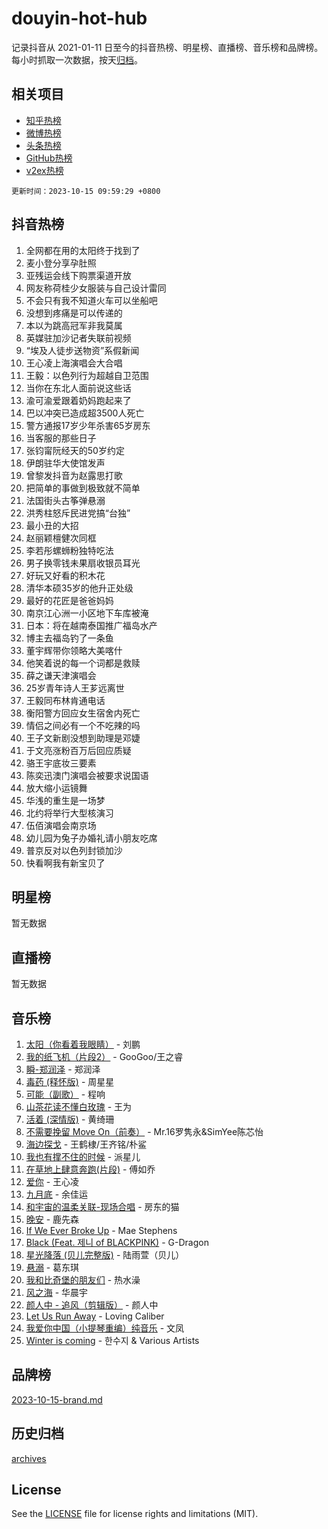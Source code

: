 # douyin-hot-hub

记录抖音从 2021-01-11 日至今的抖音热榜、明星榜、直播榜、音乐榜和品牌榜。每小时抓取一次数据，按天[归档](archives)。

## 相关项目

- [知乎热榜](https://github.com/lonnyzhang423/zhihu-hot-hub)
- [微博热榜](https://github.com/lonnyzhang423/weibo-hot-hub)
- [头条热榜](https://github.com/lonnyzhang423/toutiao-hot-hub)
- [GitHub热榜](https://github.com/lonnyzhang423/github-hot-hub)
- [v2ex热榜](https://github.com/lonnyzhang423/v2ex-hot-hub)


`更新时间：2023-10-15 09:59:29 +0800`

## 抖音热榜

1. 全网都在用的太阳终于找到了
1. 麦小登分享孕肚照
1. 亚残运会线下购票渠道开放
1. 网友称荷桂少女服装与自己设计雷同
1. 不会只有我不知道火车可以坐船吧
1. 没想到疼痛是可以传递的
1. 本以为跳高冠军非我莫属
1. 英媒驻加沙记者失联前视频
1. “埃及人徒步送物资”系假新闻
1. 王心凌上海演唱会大合唱
1. 王毅：以色列行为超越自卫范围
1. 当你在东北人面前说这些话
1. 渝可渝爱跟着奶妈跑起来了
1. 巴以冲突已造成超3500人死亡
1. 警方通报17岁少年杀害65岁房东
1. 当客服的那些日子
1. 张钧甯阮经天的50岁约定
1. 伊朗驻华大使馆发声
1. 曾黎发抖音为赵露思打歌
1. 把简单的事做到极致就不简单
1. 法国街头古筝弹悬溺
1. 洪秀柱怒斥民进党搞“台独”
1. 最小丑的大招
1. 赵丽颖檀健次同框
1. 李若彤螺蛳粉独特吃法
1. 男子换零钱未果扇收银员耳光
1. 好玩又好看的积木花
1. 清华本硕35岁的他升正处级
1. 最好的花匠是爸爸妈妈
1. 南京江心洲一小区地下车库被淹
1. 日本：将在越南泰国推广福岛水产
1. 博主去福岛钓了一条鱼
1. 董宇辉带你领略大美喀什
1. 他笑着说的每一个词都是救赎
1. 薛之谦天津演唱会
1. 25岁青年诗人王芗远离世
1. 王毅同布林肯通电话
1. 衡阳警方回应女生宿舍内死亡
1. 情侣之间必有一个不吃辣的吗
1. 王子文新剧没想到助理是邓婕
1. 于文亮涨粉百万后回应质疑
1. 骆王宇底妆三要素
1. 陈奕迅澳门演唱会被要求说国语
1. 放大缩小运镜舞
1. 华浅的重生是一场梦
1. 北约将举行大型核演习
1. 伍佰演唱会南京场
1. 幼儿园为兔子办婚礼请小朋友吃席
1. 普京反对以色列封锁加沙
1. 快看啊我有新宝贝了

## 明星榜

暂无数据

## 直播榜

暂无数据

## 音乐榜

1. [太阳（你看着我眼睛）](https://sf6-cdn-tos.douyinstatic.com/obj/tos-cn-ve-2774/ogWbyIQnlBFImVbeDocRdCIYtBHlbJXgfZMvgz) - 刘鹏
1. [我的纸飞机（片段2）](https://sf3-cdn-tos.douyinstatic.com/obj/tos-cn-ve-2774/oM2ZrKcg2CD5AeRB2gkeXOFB1IxAGJdZPazYHf) - GooGoo/王之睿
1. [瞬-郑润泽](https://sf3-cdn-tos.douyinstatic.com/obj/tos-cn-ve-2774/oYXHIohzvbNAzBhHgyksWpRM4bfkDsBdBDAynw) - 郑润泽
1. [毒药 (释怀版)](https://sf6-cdn-tos.douyinstatic.com/obj/tos-cn-ve-2774/oYILMEAzspdZBIzy4frJNB8ZHPHWAhiwowd4Ad) - 周星星
1. [可能（副歌）](https://sf6-cdn-tos.douyinstatic.com/obj/tos-cn-ve-2774/cde1731888894259b333569393c2fb51) - 程响
1. [山茶花读不懂白玫瑰](https://sf6-cdn-tos.douyinstatic.com/obj/tos-cn-ve-2774/osfn8B7DktrRHEPJgPCfDbw7QDQEkwC16BxZg9) - 王为
1. [活着 (深情版)](https://sf3-cdn-tos.douyinstatic.com/obj/tos-cn-ve-2774/oY8r2TelECK2BPZbDCj8xZKBQfPbwQyCt1cggn) - 黄绮珊
1. [不需要挽留 Move On（前奏）](https://sf6-cdn-tos.douyinstatic.com/obj/tos-cn-ve-2774/ooCBhgCCkF4nExzQL9WZSUbitfA8IsDkgQIYhe) - Mr.16罗隽永&SimYee陈芯怡
1. [海边探戈](https://sf6-cdn-tos.douyinstatic.com/obj/tos-cn-ve-2774/os9gE0VQCGqt6VQkZDyBBYvfSDY0QFe3vVmubn) - 王鹤棣/王齐铭/朴鲨
1. [我也有撑不住的时候](https://sf3-cdn-tos.douyinstatic.com/obj/tos-cn-ve-2774/okmtBE1dkIBhwxeiBJeDgQnQtICZWIJUI2bjQr) - 派星儿
1. [在草地上肆意奔跑(片段)](https://sf6-cdn-tos.douyinstatic.com/obj/tos-cn-ve-2774/8831d494742f45dabdfa8adb8b817259) - 傅如乔
1. [爱你](https://sf3-cdn-tos.douyinstatic.com/obj/tos-cn-ve-2774/oEfyTFYX4gOL9DMKAJebDCAASw8hYVIXz1nYaf) - 王心凌
1. [九月底](https://sf3-cdn-tos.douyinstatic.com/obj/tos-cn-ve-2774/oMfewG4PDTFhF8iz3OGQ7ABH5i6fCgnMaoCbzZ) - 余佳运
1. [和宇宙的温柔关联-现场合唱](https://sf6-cdn-tos.douyinstatic.com/obj/tos-cn-ve-2774/o0hONGDYQBgk0e5bqDeQOonVmncA6tC2nBwZLT) - 房东的猫
1. [晚安](https://sf6-cdn-tos.douyinstatic.com/obj/tos-cn-ve-2774/a724c5e224464218839820f4e4fd632f) - 鹿先森
1. [If We Ever Broke Up](https://sf6-cdn-tos.douyinstatic.com/obj/tos-cn-ve-2774/o8onj5HDk0ImtBmO0URBfeyCDXQJMYkQ1gb8Zy) - Mae Stephens
1. [Black (Feat. 제니 of BLACKPINK)](https://sf3-cdn-tos.douyinstatic.com/obj/tos-cn-ve-2774/2eb92e2debbe4fe0a552bc099aef7f28) - G-Dragon
1. [星光降落 (贝儿完整版)](https://sf6-cdn-tos.douyinstatic.com/obj/tos-cn-ve-2774/okwB9hAwyAtsFFkFBzAX1hOOfQuIoMNs0W2Mwr) - 陆雨萱（贝儿）
1. [悬溺](https://sf3-cdn-tos.douyinstatic.com/obj/tos-cn-ve-2774/f3b6cc53d2e944beb7094a3ff01b4e03) - 葛东琪
1. [我和比奇堡的朋友们](https://sf3-cdn-tos.douyinstatic.com/obj/tos-cn-ve-2774/f0505db981ea4a6d91453a15924a82aa) - 热水澡
1. [风之海](https://sf3-cdn-tos.douyinstatic.com/obj/tos-cn-ve-2774/oInqZ2gFbCQvB6wZNnZlJpBcfDBQ8t1e1XwYAi) - 华晨宇
1. [颜人中 - 追风（剪辑版）](https://sf6-cdn-tos.douyinstatic.com/obj/tos-cn-ve-2774/9107f711ded6416ab3279a81d71597f7) - 颜人中
1. [Let Us Run Away](https://sf3-cdn-tos.douyinstatic.com/obj/tos-cn-ve-2774/a9a280d910044fb0b9f4f74b0b27e854) - Loving Caliber
1. [我爱你中国（小提琴重编）纯音乐](https://sf6-cdn-tos.douyinstatic.com/obj/tos-cn-ve-2774/362de867442c4051acadb0a43fd60af8) - 文凤
1. [Winter is coming](https://sf6-cdn-tos.douyinstatic.com/obj/tos-cn-ve-2774/0a6c12efb2d84f2ba9a243d4e1eebb4e) - 한수지 & Various Artists

## 品牌榜

[2023-10-15-brand.md](archives/2023-10-15-brand.md)

## 历史归档

[archives](archives)

## License

See the [LICENSE](LICENSE) file for license rights and limitations (MIT).
